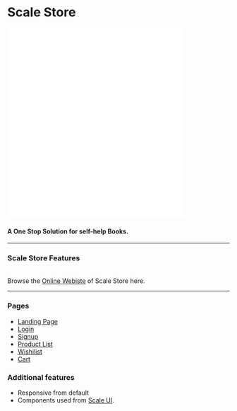 # Scale Store 

![Scale Store logo](/assets/logo/2.svg)
#### A One Stop Solution for self-help Books.
<hr>
   
   
###  Scale Store Features

<br>
Browse the <a href="https://scale-store.netlify.app">Online Webiste</a> of Scale Store here.
<hr>

### Pages
- [Landing Page](https://scale-store.netlify.app/)
- [Login](https://scale-store.netlify.app/components/login.html)
- [Signup](https://scale-store.netlify.app/components/signup.html)
- [Product List](https://scale-store.netlify.app/components/productlist.html)
- [Wishilist](https://scale-store.netlify.app/components/wishlist.html)
- [Cart](https://scale-store.netlify.app/components/cart.html)

### Additional features

- Responsive from default
- Components used from [Scale UI](https://scale-ui.netlify.app).
